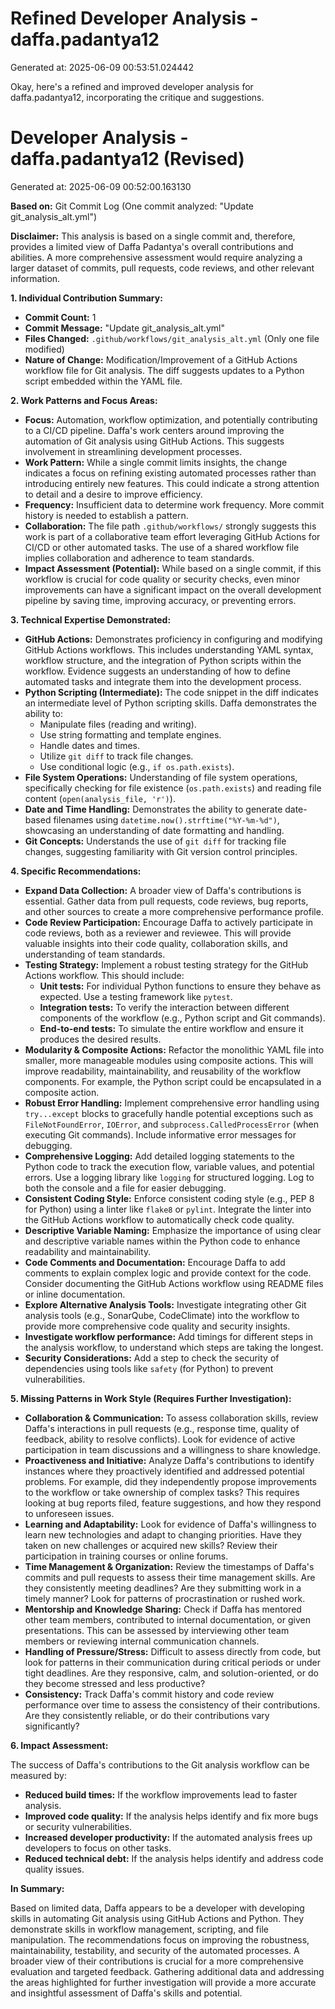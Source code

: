 # Refined Developer Analysis - daffa.padantya12
Generated at: 2025-06-09 00:53:51.024442

Okay, here's a refined and improved developer analysis for daffa.padantya12, incorporating the critique and suggestions.

# Developer Analysis - daffa.padantya12 (Revised)
Generated at: 2025-06-09 00:52:00.163130

**Based on:** Git Commit Log (One commit analyzed: "Update git\_analysis\_alt.yml")

**Disclaimer:** This analysis is based on a single commit and, therefore, provides a limited view of Daffa Padantya's overall contributions and abilities. A more comprehensive assessment would require analyzing a larger dataset of commits, pull requests, code reviews, and other relevant information.

**1. Individual Contribution Summary:**

*   **Commit Count:** 1
*   **Commit Message:** "Update git\_analysis\_alt.yml"
*   **Files Changed:** `.github/workflows/git_analysis_alt.yml` (Only one file modified)
*   **Nature of Change:** Modification/Improvement of a GitHub Actions workflow file for Git analysis. The diff suggests updates to a Python script embedded within the YAML file.

**2. Work Patterns and Focus Areas:**

*   **Focus:** Automation, workflow optimization, and potentially contributing to a CI/CD pipeline. Daffa's work centers around improving the automation of Git analysis using GitHub Actions. This suggests involvement in streamlining development processes.
*   **Work Pattern:** While a single commit limits insights, the change indicates a focus on refining existing automated processes rather than introducing entirely new features. This could indicate a strong attention to detail and a desire to improve efficiency.
*   **Frequency:** Insufficient data to determine work frequency. More commit history is needed to establish a pattern.
*   **Collaboration:** The file path `.github/workflows/` strongly suggests this work is part of a collaborative team effort leveraging GitHub Actions for CI/CD or other automated tasks. The use of a shared workflow file implies collaboration and adherence to team standards.
*   **Impact Assessment (Potential):** While based on a single commit, if this workflow is crucial for code quality or security checks, even minor improvements can have a significant impact on the overall development pipeline by saving time, improving accuracy, or preventing errors.

**3. Technical Expertise Demonstrated:**

*   **GitHub Actions:** Demonstrates proficiency in configuring and modifying GitHub Actions workflows. This includes understanding YAML syntax, workflow structure, and the integration of Python scripts within the workflow.  Evidence suggests an understanding of how to define automated tasks and integrate them into the development process.
*   **Python Scripting (Intermediate):** The code snippet in the diff indicates an intermediate level of Python scripting skills. Daffa demonstrates the ability to:
    *   Manipulate files (reading and writing).
    *   Use string formatting and template engines.
    *   Handle dates and times.
    *   Utilize `git diff` to track file changes.
    *   Use conditional logic (e.g., `if os.path.exists`).
*   **File System Operations:** Understanding of file system operations, specifically checking for file existence (`os.path.exists`) and reading file content (`open(analysis_file, 'r')`).
*   **Date and Time Handling:** Demonstrates the ability to generate date-based filenames using `datetime.now().strftime("%Y-%m-%d")`, showcasing an understanding of date formatting and handling.
*   **Git Concepts:** Understands the use of `git diff` for tracking file changes, suggesting familiarity with Git version control principles.

**4. Specific Recommendations:**

*   **Expand Data Collection:**  A broader view of Daffa's contributions is essential. Gather data from pull requests, code reviews, bug reports, and other sources to create a more comprehensive performance profile.
*   **Code Review Participation:** Encourage Daffa to actively participate in code reviews, both as a reviewer and reviewee. This will provide valuable insights into their code quality, collaboration skills, and understanding of team standards.
*   **Testing Strategy:** Implement a robust testing strategy for the GitHub Actions workflow. This should include:
    *   **Unit tests:** For individual Python functions to ensure they behave as expected.  Use a testing framework like `pytest`.
    *   **Integration tests:** To verify the interaction between different components of the workflow (e.g., Python script and Git commands).
    *   **End-to-end tests:**  To simulate the entire workflow and ensure it produces the desired results.
*   **Modularity & Composite Actions:** Refactor the monolithic YAML file into smaller, more manageable modules using composite actions. This will improve readability, maintainability, and reusability of the workflow components. For example, the Python script could be encapsulated in a composite action.
*   **Robust Error Handling:** Implement comprehensive error handling using `try...except` blocks to gracefully handle potential exceptions such as `FileNotFoundError`, `IOError`, and `subprocess.CalledProcessError` (when executing Git commands). Include informative error messages for debugging.
*   **Comprehensive Logging:** Add detailed logging statements to the Python code to track the execution flow, variable values, and potential errors. Use a logging library like `logging` for structured logging.  Log to both the console and a file for easier debugging.
*   **Consistent Coding Style:** Enforce consistent coding style (e.g., PEP 8 for Python) using a linter like `flake8` or `pylint`. Integrate the linter into the GitHub Actions workflow to automatically check code quality.
*   **Descriptive Variable Naming:** Emphasize the importance of using clear and descriptive variable names within the Python code to enhance readability and maintainability.
*   **Code Comments and Documentation:** Encourage Daffa to add comments to explain complex logic and provide context for the code. Consider documenting the GitHub Actions workflow using README files or inline documentation.
*   **Explore Alternative Analysis Tools:** Investigate integrating other Git analysis tools (e.g., SonarQube, CodeClimate) into the workflow to provide more comprehensive code quality and security insights.
*   **Investigate workflow performance:** Add timings for different steps in the analysis workflow, to understand which steps are taking the longest.
*   **Security Considerations:** Add a step to check the security of dependencies using tools like `safety` (for Python) to prevent vulnerabilities.

**5. Missing Patterns in Work Style (Requires Further Investigation):**

*   **Collaboration & Communication:** To assess collaboration skills, review Daffa's interactions in pull requests (e.g., response time, quality of feedback, ability to resolve conflicts). Look for evidence of active participation in team discussions and a willingness to share knowledge.
*   **Proactiveness and Initiative:** Analyze Daffa's contributions to identify instances where they proactively identified and addressed potential problems. For example, did they independently propose improvements to the workflow or take ownership of complex tasks? This requires looking at bug reports filed, feature suggestions, and how they respond to unforeseen issues.
*   **Learning and Adaptability:** Look for evidence of Daffa's willingness to learn new technologies and adapt to changing priorities. Have they taken on new challenges or acquired new skills? Review their participation in training courses or online forums.
*   **Time Management & Organization:** Review the timestamps of Daffa's commits and pull requests to assess their time management skills. Are they consistently meeting deadlines? Are they submitting work in a timely manner? Look for patterns of procrastination or rushed work.
*   **Mentorship and Knowledge Sharing:** Check if Daffa has mentored other team members, contributed to internal documentation, or given presentations. This can be assessed by interviewing other team members or reviewing internal communication channels.
*   **Handling of Pressure/Stress:** Difficult to assess directly from code, but look for patterns in their communication during critical periods or under tight deadlines. Are they responsive, calm, and solution-oriented, or do they become stressed and less productive?
*   **Consistency:** Track Daffa's commit history and code review performance over time to assess the consistency of their contributions. Are they consistently reliable, or do their contributions vary significantly?

**6. Impact Assessment:**

The success of Daffa's contributions to the Git analysis workflow can be measured by:

*   **Reduced build times:** If the workflow improvements lead to faster analysis.
*   **Improved code quality:** If the analysis helps identify and fix more bugs or security vulnerabilities.
*   **Increased developer productivity:** If the automated analysis frees up developers to focus on other tasks.
*   **Reduced technical debt:** If the analysis helps identify and address code quality issues.

**In Summary:**

Based on limited data, Daffa appears to be a developer with developing skills in automating Git analysis using GitHub Actions and Python. They demonstrate skills in workflow management, scripting, and file manipulation. The recommendations focus on improving the robustness, maintainability, testability, and security of the automated processes. A broader view of their contributions is crucial for a more comprehensive evaluation and targeted feedback. Gathering additional data and addressing the areas highlighted for further investigation will provide a more accurate and insightful assessment of Daffa's skills and potential.
